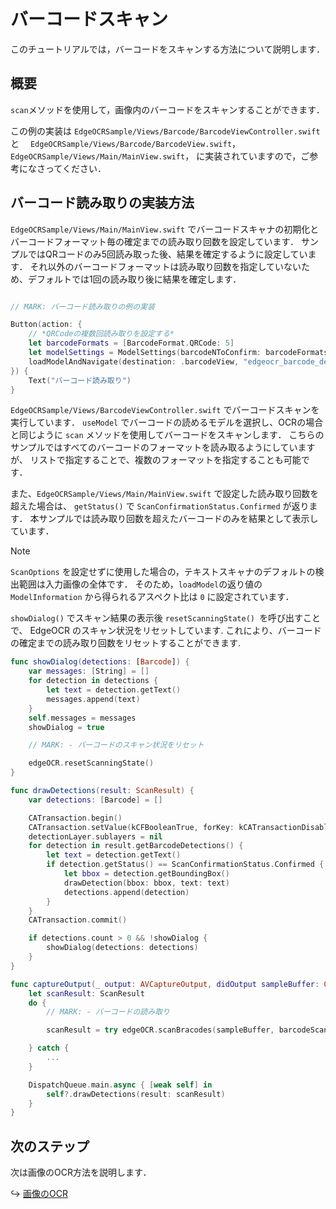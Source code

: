# バーコードスキャン

このチュートリアルでは，バーコードをスキャンする方法について説明します．


## 概要

`scan`メソッドを使用して，画像内のバーコードをスキャンすることができます．

この例の実装は
`EdgeOCRSample/Views/Barcode/BarcodeViewController.swift` と　
`EdgeOCRSample/Views/Barcode/BarcodeView.swift`，
`EdgeOCRSample/Views/Main/MainView.swift`，
に実装されていますので，ご参考になさってください．


## バーコード読み取りの実装方法
`EdgeOCRSample/Views/Main/MainView.swift` でバーコードスキャナの初期化とバーコードフォーマット毎の確定までの読み取り回数を設定しています．
サンプルではQRコードのみ5回読み取った後、結果を確定するように設定しています．
それ以外のバーコードフォーマットは読み取り回数を指定していないため、デフォルトでは1回の読み取り後に結果を確定します．
```swift

// MARK: バーコード読み取りの例の実装

Button(action: {
    // *QRCodeの複数回読み取りを設定する*
    let barcodeFormats = [BarcodeFormat.QRCode: 5]
    let modelSettings = ModelSettings(barcodeNToConfirm: barcodeFormats)
    loadModelAndNavigate(destination: .barcodeView, "edgeocr_barcode_default", modelSettings: modelSettings)
}) {
    Text("バーコード読み取り")
}

```

`EdgeOCRSample/Views/BarcodeViewController.swift` でバーコードスキャンを実行しています．
`useModel` でバーコードの読めるモデルを選択し、OCRの場合と同じように `scan` メソッドを使用してバーコードをスキャンします．
こちらのサンプルではすべてのバーコードのフォーマットを読み取るようにしていますが、
リストで指定することで、複数のフォーマットを指定することも可能です．

また、`EdgeOCRSample/Views/Main/MainView.swift` で設定した読み取り回数を超えた場合は、
`getStatus()` で `ScanConfirmationStatus.Confirmed` が返ります．
本サンプルでは読み取り回数を超えたバーコードのみを結果として表示しています．

> [!NOTE]
> `ScanOptions` を設定せずに使用した場合の，テキストスキャナのデフォルトの検出範囲は入力画像の全体です．
> そのため，`loadModel`の返り値の `ModelInformation` から得られるアスペクト比は `0` に設定されています．


`showDialog()` でスキャン結果の表示後 `resetScanningState() `を呼び出すことで、
EdgeOCR のスキャン状況をリセットしています.
これにより、バーコードの確定までの読み取り回数をリセットすることができます.
```swift
func showDialog(detections: [Barcode]) {
    var messages: [String] = []
    for detection in detections {
        let text = detection.getText()
        messages.append(text)
    }
    self.messages = messages
    showDialog = true

    // MARK: - バーコードのスキャン状況をリセット

    edgeOCR.resetScanningState()
}

func drawDetections(result: ScanResult) {
    var detections: [Barcode] = []

    CATransaction.begin()
    CATransaction.setValue(kCFBooleanTrue, forKey: kCATransactionDisableActions)
    detectionLayer.sublayers = nil
    for detection in result.getBarcodeDetections() {
        let text = detection.getText()
        if detection.getStatus() == ScanConfirmationStatus.Confirmed {
            let bbox = detection.getBoundingBox()
            drawDetection(bbox: bbox, text: text)
            detections.append(detection)
        }
    }
    CATransaction.commit()

    if detections.count > 0 && !showDialog {
        showDialog(detections: detections)
    }
}

func captureOutput(_ output: AVCaptureOutput, didOutput sampleBuffer: CMSampleBuffer, from connection: AVCaptureConnection) {
    let scanResult: ScanResult
    do {
        // MARK: - バーコードの読み取り

        scanResult = try edgeOCR.scanBracodes(sampleBuffer, barcodeScanOption: barcodeScanOption, viewBounds: viewBounds)

    } catch {
        ...
    }

    DispatchQueue.main.async { [weak self] in
        self?.drawDetections(result: scanResult)
    }
}
```


## 次のステップ
次は画像のOCR方法を説明します．

↪️ [画像のOCR](12-image.md)
